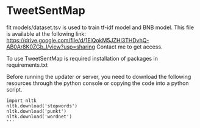 # TweetSentMap

fit models/dataset.tsv is used to train tf-idf model and BNB model. 
This file is available at the following link: https://drive.google.com/file/d/1ElQokM5JZHI3THDvhQ-AB0Ar8K0ZGb_l/view?usp=sharing 
Contact me to get access.

To use TweetSentMap is required installation of packages in requirements.txt

Before running the updater or server, you need to download the following resources through the python console or copying the code into a python script.
```
import nltk
nltk.download('stopwords')
nltk.download('punkt')
nltk.download('wordnet')
'''

